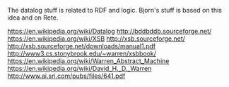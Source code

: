 
<!--
-->

The datalog stuff is related to RDF and logic.
Bjorn's stuff is based on this idea and on Rete.

https://en.wikipedia.org/wiki/Datalog
http://bddbddb.sourceforge.net/
https://en.wikipedia.org/wiki/XSB
http://xsb.sourceforge.net/
http://xsb.sourceforge.net/downloads/manual1.pdf
http://www3.cs.stonybrook.edu/~warren/xsbbook/
https://en.wikipedia.org/wiki/Warren_Abstract_Machine
https://en.wikipedia.org/wiki/David_H._D._Warren
http://www.ai.sri.com/pubs/files/641.pdf

<!-- vim: set autoindent expandtab sw=4 syntax=markdown: -->
